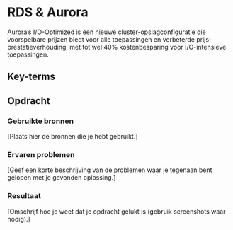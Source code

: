 # RDS & Aurora


Aurora’s I/O-Optimized  is een nieuwe cluster-opslagconfiguratie die voorspelbare prijzen biedt voor alle toepassingen en verbeterde prijs-prestatieverhouding, met tot wel 40% kostenbesparing voor I/O-intensieve toepassingen.
## Key-terms


## Opdracht
### Gebruikte bronnen
[Plaats hier de bronnen die je hebt gebruikt.]

### Ervaren problemen
[Geef een korte beschrijving van de problemen waar je tegenaan bent gelopen met je gevonden oplossing.]

### Resultaat
[Omschrijf hoe je weet dat je opdracht gelukt is (gebruik screenshots waar nodig).]
